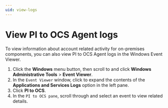 ```yaml
---
uid: view-logs
---
```


# View PI to OCS Agent logs

To view information about account related activity for on-premises components, you can also view PI to OCS Agent logs in the Windows Event Viewer.

1. Click the **Windows** menu button, then scroll to and click **Windows Administrative Tools** > **Event Viewer**.
2. In the `Event Viewer` window, click to expand the contents of the **Applications and Services Logs** option in the left pane.
3. Click **PI to OCS**.
4. In the `PI to OCS pane`, scroll through and select an event to view related details.
